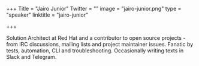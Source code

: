 +++
Title = "Jairo Junior"
Twitter = ""
image = "jairo-junior.png"
type = "speaker"
linktitle = "jairo-junior"

+++

Solution Architect at Red Hat and a contributor to open source projects - from IRC discussions, mailing lists and project maintainer issues. Fanatic by tests, automation, CLI and troubleshooting. Occasionally writing texts in Slack and Telegram.
